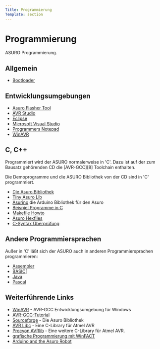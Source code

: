```yaml
---
Title: Programmierung
Template: section
---
```


# Programmierung

ASURO Programmierung. 

## Allgemein

*   [Bootloader](bootloader) 

## Entwicklungsumgebungen

*   [Asuro Flasher Tool](asuro-flashertool) 
*   [AVR Studio](avr-studio) 
*   [Eclipse](eclipse)
*   [Microsoft Visual Studio](microsoft-visualstudio)
*   [Programmers Notepad](programmers-notepad)
*   [WinAVR](winavr)

## C, C++

Programmiert wird der ASURO normalerweise in 'C'. Dazu ist auf der zum Bausatz gehörenden CD die [AVR-GCC][8] Toolchain enthalten. 

Die Demoprogramme und die ASURO Bibliothek von der CD sind in 'C' programmiert. 

*   [Die Asuro Bibliothek](bibliothek) 
*   [Tiny Asuro Lib](tiny-asurolib) 
*   [Asurino](asurino) die Arduino Bibliothek für den Asuro 
*   [Beispiel Programme in C](beispiel-programme-c)
*   [Makefile Howto](makefile-howto) 
*   [Asuro Hexfiles](hexfiles) 
*   [C-Syntax Überprüfung](c-syntaxcheck)

## Andere Programmiersprachen

Außer in 'C' läßt sich der ASURO auch in anderen Programmiersprachen programmieren: 

*   [Assembler](assembler)
*   [BASIC](basic)[ 
*   [Java](java) 
*   [Pascal](pascal) 

## Weiterführende Links

*   [WinAVR](http://sourceforge.net/projects/winavr/) - AVR-GCC Entwicklungsumgebung für Windows 
*   [AVR-GCC-Tutorial](http://www.mikrocontroller.net/articles/AVR-GCC-Tutorial) 
*   [Sourceforge](http://sourceforge.net/projects/asuro) - Die Asuro Bibliothek 
*   [AVR Libc](http://http://www.nongnu.org/avr-libc/) - Eine C-Library für Atmel AVR 
*   [Procyon AVRlib](http://hubbard.engr.scu.edu/embedded/avr/avrlib/) - Eine weitere C-Library für Atmel AVR. 
*   [grafische Programmierung mit WinFACT](http://www.kahlert.com/web/robotics.php#asuroRobot) 
*   [Arduino and the Asuro Robot](http://www.arduino.cc/playground/Learning/Asuro)

